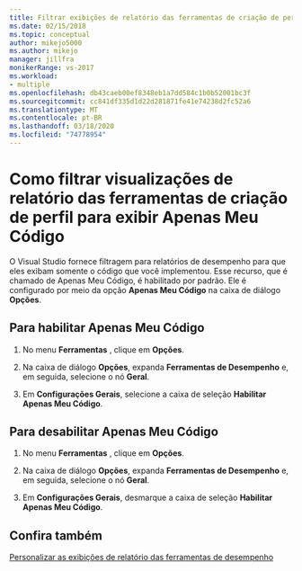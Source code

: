 ```yaml
---
title: Filtrar exibições de relatório das ferramentas de criação de perfil para exibir Apenas Meu Código
ms.date: 02/15/2018
ms.topic: conceptual
author: mikejo5000
ms.author: mikejo
manager: jillfra
monikerRange: vs-2017
ms.workload:
- multiple
ms.openlocfilehash: db43caeb00ef8348eb1a7dd584c1b0b52001bc3f
ms.sourcegitcommit: cc841df335d1d22d281871fe41e74238d2fc52a6
ms.translationtype: MT
ms.contentlocale: pt-BR
ms.lasthandoff: 03/18/2020
ms.locfileid: "74778954"
---
```

# <a name="how-to-filter-profiling-tools-report-views-to-display-just-my-code"></a>Como filtrar visualizações de relatório das ferramentas de criação de perfil para exibir Apenas Meu Código

O Visual Studio fornece filtragem para relatórios de desempenho para que eles exibam somente o código que você implementou. Esse recurso, que é chamado de Apenas Meu Código, é habilitado por padrão. Ele é configurado por meio da opção **Apenas Meu Código** na caixa de diálogo **Opções**.

## <a name="to-enable-just-my-code"></a>Para habilitar Apenas Meu Código

1. No menu **Ferramentas** , clique em **Opções**.

2. Na caixa de diálogo **Opções**, expanda **Ferramentas de Desempenho** e, em seguida, selecione o nó **Geral**.

3. Em **Configurações Gerais**, selecione a caixa de seleção **Habilitar Apenas Meu Código**.

## <a name="to-disable-just-my-code"></a>Para desabilitar Apenas Meu Código

1. No menu **Ferramentas** , clique em **Opções**.

2. Na caixa de diálogo **Opções**, expanda **Ferramentas de Desempenho** e, em seguida, selecione o nó **Geral**.

3. Em **Configurações Gerais**, desmarque a caixa de seleção **Habilitar Apenas Meu Código**.

## <a name="see-also"></a>Confira também

[Personalizar as exibições de relatório das ferramentas de desempenho](../profiling/customizing-performance-tools-report-views.md)
